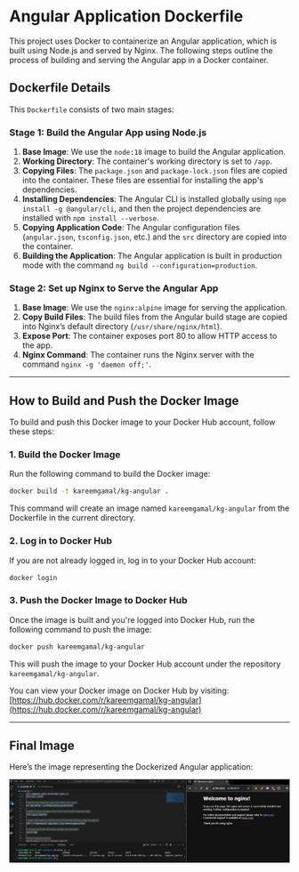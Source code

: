 # Angular Application Dockerfile

This project uses Docker to containerize an Angular application, which is built using Node.js and served by Nginx. The following steps outline the process of building and serving the Angular app in a Docker container.

## Dockerfile Details

This `Dockerfile` consists of two main stages:

### **Stage 1: Build the Angular App using Node.js**

1. **Base Image**: We use the `node:18` image to build the Angular application.
2. **Working Directory**: The container's working directory is set to `/app`.
3. **Copying Files**: The `package.json` and `package-lock.json` files are copied into the container. These files are essential for installing the app's dependencies.
4. **Installing Dependencies**: The Angular CLI is installed globally using `npm install -g @angular/cli`, and then the project dependencies are installed with `npm install --verbose`.
5. **Copying Application Code**: The Angular configuration files (`angular.json`, `tsconfig.json`, etc.) and the `src` directory are copied into the container.
6. **Building the Application**: The Angular application is built in production mode with the command `ng build --configuration=production`.

### **Stage 2: Set up Nginx to Serve the Angular App**

1. **Base Image**: We use the `nginx:alpine` image for serving the application.
2. **Copy Build Files**: The build files from the Angular build stage are copied into Nginx’s default directory (`/usr/share/nginx/html`).
3. **Expose Port**: The container exposes port 80 to allow HTTP access to the app.
4. **Nginx Command**: The container runs the Nginx server with the command `nginx -g 'daemon off;'`.

---

## How to Build and Push the Docker Image

To build and push this Docker image to your Docker Hub account, follow these steps:

### **1. Build the Docker Image**

Run the following command to build the Docker image:

```bash
docker build -t kareemgamal/kg-angular .
```

This command will create an image named `kareemgamal/kg-angular` from the Dockerfile in the current directory.

### **2. Log in to Docker Hub**

If you are not already logged in, log in to your Docker Hub account:

```bash
docker login
```

### **3. Push the Docker Image to Docker Hub**

Once the image is built and you're logged into Docker Hub, run the following command to push the image:

```bash
docker push kareemgamal/kg-angular
```

This will push the image to your Docker Hub account under the repository `kareemgamal/kg-angular`.

You can view your Docker image on Docker Hub by visiting:  
[https://hub.docker.com/r/kareemgamal/kg-angular](https://hub.docker.com/r/kareemgamal/kg-angular)

---

## Final Image

Here’s the image representing the Dockerized Angular application:

![Angular App Image](kg_angular.jpeg)
